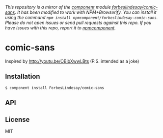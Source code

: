 *This repository is a mirror of the [component](http://component.io) module [forbeslindesay/comic-sans](http://github.com/forbeslindesay/comic-sans). It has been modified to work with NPM+Browserify. You can install it using the command `npm install npmcomponent/forbeslindesay-comic-sans`. Please do not open issues or send pull requests against this repo. If you have issues with this repo, report it to [npmcomponent](https://github.com/airportyh/npmcomponent).*

# comic-sans

  Inspired by http://youtu.be/OBibXwwLBts (P.S. intended as a joke)

## Installation

    $ component install ForbesLindesay/comic-sans

## API

   

## License

  MIT

